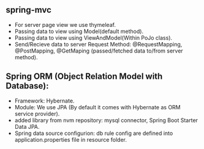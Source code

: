## spring-mvc
- For server page view we use thymeleaf.
- Passing data to view using Model(default method).
- Passing data to view using ViewAndModel(Within PoJo class).
- Send/Recieve data to server Request Method: @RequestMapping, @PostMapping, @GetMaping (passed/fetched data to/from server method).
## Spring ORM (Object Relation Model with Database):
- Framework: Hybernate.
- Module: We use JPA (By default it comes with Hybernate as ORM service provider).
- added library from nvm repository: mysql connector, Spring Boot Starter Data JPA.
- Spring data source configurion: db rule config are defined into application.properties file in resource folder.
